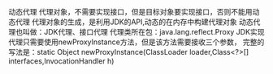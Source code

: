 动态代理
代理对象，不需要实现接口，但是目标对象要实现接口，否则不能用动态代理
代理对象的生成，是利用JDK的API,动态的在内存中构建代理对象
动态代理也叫做：JDK代理、接口代理
代理类所在包：java.lang.reflect.Proxy
JDK实现代理只需要使用newProxyInstance方法，但是该方法需要接收三个参数，
完整的写法是：static Object newProxyInstance(ClassLoader loader,Class<?>[] interfaces,InvocationHandler h)
